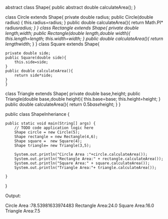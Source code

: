
abstract class Shape{
  public abstract double calculateArea();
}

class Circle extends Shape{
    private double radius;
    public Circle(double radius)
    {
        this.radius=radius;
    }
    public double calculateArea(){
        return Math.PI* radius*radius;
    }
}
class Rectangle extends Shape{
    private double length,width;
    public Rectangle(double length,double width){
        this.length=length;
        this.width=width;
    }
    public double calculateArea(){
        return length*width;
    }
}
   class Square extends Shape{

    private double side;
    public Square(double side){
        this.side=side;
    }
    public double calculateArea(){
        return side*side;
    }
    }
class Triangle extends Shape{
    private double base,height;
    public Triangle(double base,double height){
        this.base=base;
        this.height=height;
    }
    public double calculateArea(){
        return 0.5*base*height;
    }
}

  
public class ShapeInheriance {

    
    public static void main(String[] args) {
        // TODO code application logic here
        Shape circle = new Circle(5);
        Shape rectangle = new Rectangle(4,6);
        Shape square =  new Square(4);
        Shape triangle= new Triangle(3,5);
        
        System.out.println("Circle Area :"+circle.calculateArea());
        System.out.println("Rectangle Area:" + rectangle.calculateArea());
        System.out.println("Square Area:" + square.calculateArea());
        System.out.println("Triangle Area:"+ triangle.calculateArea());
        
    }
    
}

Output:


Circle Area :78.53981633974483
Rectangle Area:24.0
Square Area:16.0
Triangle Area:7.5

